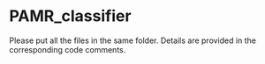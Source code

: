 # PAMR_classifier
Please put all the files in the same folder. Details are provided in the corresponding code comments.
